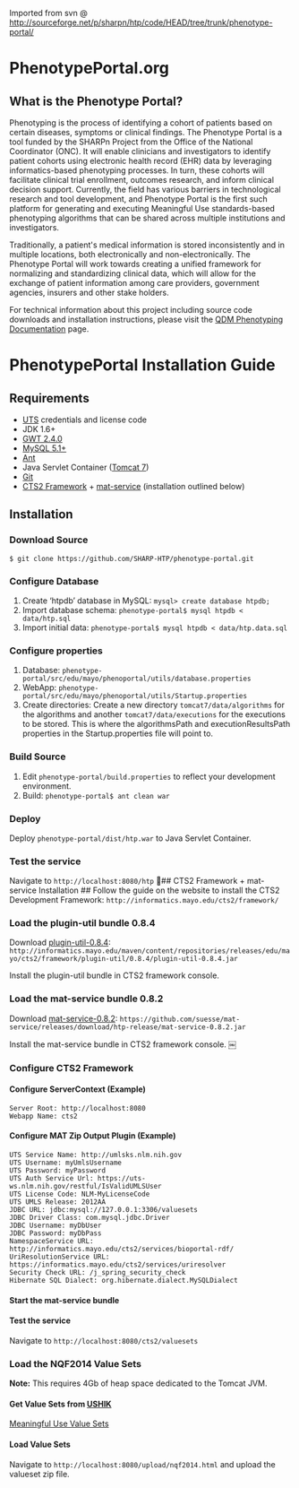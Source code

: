 Imported from svn @ http://sourceforge.net/p/sharpn/htp/code/HEAD/tree/trunk/phenotype-portal/

# PhenotypePortal.org #
## What is the Phenotype Portal? ##

Phenotyping is the process of identifying a cohort of patients based on certain diseases, symptoms or clinical findings. The Phenotype Portal is a tool funded by the SHARPn Project from the Office of the National Coordinator (ONC). It will enable clinicians and investigators to identify patient cohorts using electronic health record (EHR) data by leveraging informatics-based phenotyping processes. In turn, these cohorts will facilitate clinical trial enrollment, outcomes research, and inform clinical decision support. Currently, the field has various barriers in technological research and tool development, and Phenotype Portal is the first such platform for generating and executing Meaningful Use standards-based phenotyping algorithms that can be shared across multiple institutions and investigators. 

Traditionally, a patient's medical information is stored inconsistently and in multiple locations, both electronically and non-electronically. The Phenotype Portal will work towards creating a unified framework for normalizing and standardizing clinical data, which will allow for the exchange of patient information among care providers, government agencies, insurers and other stake holders. 

For technical information about this project including source code downloads and installation instructions, please visit the <a class="htpLinks" href="http://docs.phenotypeportal.org">QDM Phenotyping Documentation</a> page.

# PhenotypePortal Installation Guide #

## Requirements ##
+ [UTS](https://uts.nlm.nih.gov/home.html) credentials and license code
+ JDK 1.6+
+ [GWT 2.4.0](http://www.gwtproject.org/versions.html)
+ [MySQL 5.1+](https://dev.mysql.com/downloads/mysql/)
+ [Ant](http://ant.apache.org/bindownload.cgi)
+ Java Servlet Container ([Tomcat 7](http://tomcat.apache.org/download-70.cgi))
+ [Git](http://git-scm.com/book/en/Getting-Started-Installing-Git)
+ [CTS2 Framework](http://informatics.mayo.edu/cts2/framework/download/) + [mat-service](https://github.com/suesse/mat-service/releases/tag/htp-release) (installation outlined below)

## Installation ##
### Download Source ###
  ```$ git clone https://github.com/SHARP-HTP/phenotype-portal.git```

### Configure Database ###
1. Create ‘htpdb’ database in MySQL: ```mysql> create database htpdb;```
2. Import database schema: ```phenotype-portal$ mysql htpdb < data/htp.sql```
3. Import initial data: ```phenotype-portal$ mysql htpdb < data/htp.data.sql```

### Configure properties ###
1. Database: ```phenotype-portal/src/edu/mayo/phenoportal/utils/database.properties```
2. WebApp: ```phenotype-portal/src/edu/mayo/phenoportal/utils/Startup.properties```
3. Create directories: Create a new directory ```tomcat7/data/algorithms``` for the algorithms and another ```tomcat7/data/executions``` for the executions to be stored. This is where the algorithmsPath and executionResultsPath properties in the Startup.properties file will point to.

### Build Source ###
1. Edit ```phenotype-portal/build.properties``` to reflect your development environment.
2. Build: ```phenotype-portal$ ant clean war```

### Deploy ###
Deploy ```phenotype-portal/dist/htp.war``` to Java Servlet Container.
### Test the service ###
Navigate to ```http://localhost:8080/htp```
## CTS2 Framework + mat-service Installation ##
Follow the guide on the website to install the CTS2 Development Framework: ```http://informatics.mayo.edu/cts2/framework/```

### Load the plugin-util bundle 0.8.4 ###
Download [plugin-util-0.8.4](http://informatics.mayo.edu/maven/content/repositories/releases/edu/mayo/cts2/framework/plugin-util/0.8.4/plugin-util-0.8.4.jar): ```http://informatics.mayo.edu/maven/content/repositories/releases/edu/mayo/cts2/framework/plugin-util/0.8.4/plugin-util-0.8.4.jar```

Install the plugin-util bundle in CTS2 framework console.

### Load the mat-service bundle 0.8.2 ###
Download [mat-service-0.8.2](https://github.com/suesse/mat-service/releases/download/htp-release/mat-service-0.8.2.jar): ```https://github.com/suesse/mat-service/releases/download/htp-release/mat-service-0.8.2.jar```

Install the mat-service bundle in CTS2 framework console. ￼

### Configure CTS2 Framework ###
#### Configure ServerContext (Example) ####
    Server Root: http://localhost:8080
    Webapp Name: cts2

#### Configure MAT Zip Output Plugin (Example) ####
    UTS Service Name: http://umlsks.nlm.nih.gov
    UTS Username: myUmlsUsername
    UTS Password: myPassword
    UTS Auth Service Url: https://uts-ws.nlm.nih.gov/restful/IsValidUMLSUser
    UTS License Code: NLM-MyLicenseCode
    UTS UMLS Release: 2012AA
    JDBC URL: jdbc:mysql://127.0.0.1:3306/valuesets
    JDBC Driver Class: com.mysql.jdbc.Driver
    JDBC Username: myDbUser
    JDBC Password: myDbPass
    NamespaceService URL: http://informatics.mayo.edu/cts2/services/bioportal-rdf/
    UriResolutionService URL: https://informatics.mayo.edu/cts2/services/uriresolver
    Security Check URL: /j_spring_security_check
    Hibernate SQL Dialect: org.hibernate.dialect.MySQLDialect

#### Start the mat-service bundle ####
#### Test the service ####
Navigate to ```http://localhost:8080/cts2/valuesets```

### Load the NQF2014 Value Sets ###
**Note:** This requires 4Gb of heap space dedicated to the Tomcat JVM.

#### Get Value Sets from [USHIK](http://ushik.ahrq.gov) ####
[Meaningful Use Value Sets](http://ushik.ahrq.gov/DownloadFileExport?fileName=Stage2/ValueSets/20130614/meaningful_use_2014_extract_xlsx_20130614.zip)

#### Load Value Sets ####
Navigate to ```http://localhost:8080/upload/nqf2014.html``` and upload the valueset zip file.